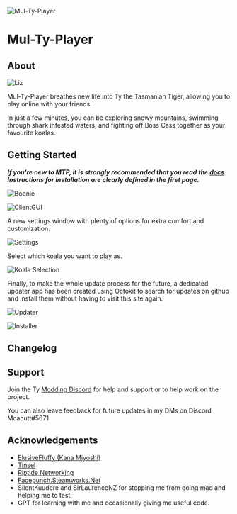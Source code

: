![Mul-Ty-Player](/GitImages/Multyplayer%20logo.png)

# Mul-Ty-Player

## About

![Liz](/GitImages/Liz.png)

Mul-Ty-Player breathes new life into Ty the Tasmanian Tiger, allowing you to play online with your friends.

In just a few minutes, you can be exploring snowy mountains, swimming through shark infested waters, and fighting off
Boss Cass together as your favourite koalas.

## Getting Started

***If you're new to MTP, it is strongly recommended that you read the [docs](./Docs/User/User%20Guide.md). Instructions for installation are clearly defined in the first page.***

![Boonie](/GitImages/Boonie.png)

![ClientGUI](/GitImages/Lobby.png)

A new settings window with plenty of options for extra comfort and customization.

![Settings](/GitImages/Settings.png)

Select which koala you want to play as.

![Koala Selection](/GitImages/Koala%20Select.png)

Finally, to make the whole update process for the future, a dedicated updater app
has been created using Octokit to search for updates on github and install them without
having to visit this site again.

![Updater](/GitImages/Updater%20Main.png)


![Installer](/GitImages/Installer.png)


## Changelog



## Support

Join the Ty [Modding Discord](https://discord.gg/ENTV72BWru) for help and support or to help work on the project.

You can also leave feedback for future updates in my DMs on Discord Mcacutt#5671.

## Acknowledgements

- [ElusiveFluffy (Kana Miyoshi)](https://github.com/ElusiveFluffy)
- [Tinsel](https://github.com/ConnorDaytonaHolmes)
- [Riptide Networking](https://github.com/RiptideNetworking/Riptide)
- [Facepunch.Steamworks.Net](https://wiki.facepunch.com/steamworks/)
- SilentKuudere and SirLaurenceNZ for stopping me from going mad and helping me to test.
- GPT for learning with me and occasionally giving me useful code.

